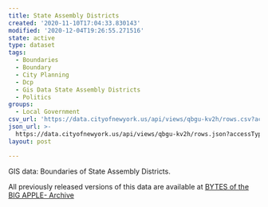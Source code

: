```yaml
---
title: State Assembly Districts
created: '2020-11-10T17:04:33.830143'
modified: '2020-12-04T19:26:55.271516'
state: active
type: dataset
tags:
  - Boundaries
  - Boundary
  - City Planning
  - Dcp
  - Gis Data State Assembly Districts
  - Politics
groups:
  - Local Government
csv_url: 'https://data.cityofnewyork.us/api/views/qbgu-kv2h/rows.csv?accessType=DOWNLOAD'
json_url: >-
  https://data.cityofnewyork.us/api/views/qbgu-kv2h/rows.json?accessType=DOWNLOAD
layout: post

---
```

GIS data: Boundaries of State Assembly Districts.

All previously released versions of this data are available at <a href="https://www1.nyc.gov/site/planning/data-maps/open-data/bytes-archive.page?sorts[year]=0">BYTES of the BIG APPLE- Archive</a>
